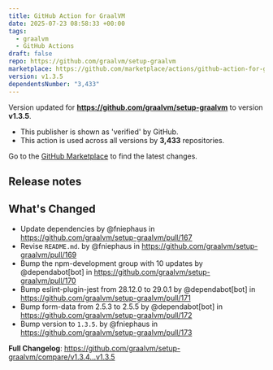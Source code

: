 ```yaml
---
title: GitHub Action for GraalVM
date: 2025-07-23 08:58:33 +00:00
tags:
  - graalvm
  - GitHub Actions
draft: false
repo: https://github.com/graalvm/setup-graalvm
marketplace: https://github.com/marketplace/actions/github-action-for-graalvm
version: v1.3.5
dependentsNumber: "3,433"
---
```



Version updated for **https://github.com/graalvm/setup-graalvm** to version **v1.3.5**.
- This publisher is shown as 'verified' by GitHub.
- This action is used across all versions by **3,433** repositories.

Go to the [GitHub Marketplace](https://github.com/marketplace/actions/github-action-for-graalvm) to find the latest changes.

## Release notes

## What's Changed
* Update dependencies by @fniephaus in https://github.com/graalvm/setup-graalvm/pull/167
* Revise `README.md`. by @fniephaus in https://github.com/graalvm/setup-graalvm/pull/169
* Bump the npm-development group with 10 updates by @dependabot[bot] in https://github.com/graalvm/setup-graalvm/pull/170
* Bump eslint-plugin-jest from 28.12.0 to 29.0.1 by @dependabot[bot] in https://github.com/graalvm/setup-graalvm/pull/171
* Bump form-data from 2.5.3 to 2.5.5 by @dependabot[bot] in https://github.com/graalvm/setup-graalvm/pull/172
* Bump version to `1.3.5`. by @fniephaus in https://github.com/graalvm/setup-graalvm/pull/173


**Full Changelog**: https://github.com/graalvm/setup-graalvm/compare/v1.3.4...v1.3.5
